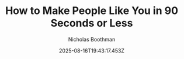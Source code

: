 ---
title: "How to Make People Like You in 90 Seconds or Less"
date: "2025-08-16T19:43:17.453Z"
author: "Nicholas Boothman"
read_year: "NO"
recommendation: '3'
url: /bookshelf/how-to-make-people-like-you-in-90-seconds-or-less
---